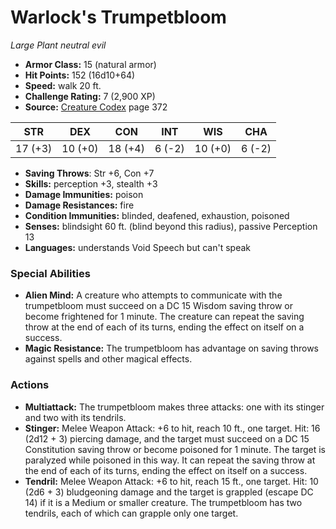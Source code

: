 # Warlock's Trumpetbloom

*Large* *Plant* *neutral evil*

- **Armor Class:** 15 (natural armor)
- **Hit Points:** 152 (16d10+64)
- **Speed:** walk 20 ft.
- **Challenge Rating:** 7 (2,900 XP)
- **Source:** [Creature Codex](https://koboldpress.com/kpstore/product/creature-codex-for-5th-edition-dnd) page 372

| STR | DEX | CON | INT | WIS | CHA |
| --- | --- | --- | --- | --- | --- |
| 17 (+3) | 10 (+0) | 18 (+4) | 6 (-2) | 10 (+0) | 6 (-2) |

- **Saving Throws**: Str +6, Con +7
- **Skills:** perception +3, stealth +3
- **Damage Immunities:** poison
- **Damage Resistances:** fire
- **Condition Immunities:** blinded, deafened, exhaustion, poisoned
- **Senses:** blindsight 60 ft. (blind beyond this radius), passive Perception 13
- **Languages:** understands Void Speech but can't speak
### Special Abilities
- **Alien Mind:** A creature who attempts to communicate with the trumpetbloom must succeed on a DC 15 Wisdom saving throw or become frightened for 1 minute. The creature can repeat the saving throw at the end of each of its turns, ending the effect on itself on a success.
- **Magic Resistance:** The trumpetbloom has advantage on saving throws against spells and other magical effects.
### Actions
- **Multiattack:** The trumpetbloom makes three attacks: one with its stinger and two with its tendrils.
- **Stinger:** Melee Weapon Attack: +6 to hit, reach 10 ft., one target. Hit: 16 (2d12 + 3) piercing damage, and the target must succeed on a DC 15 Constitution saving throw or become poisoned for 1 minute. The target is paralyzed while poisoned in this way. It can repeat the saving throw at the end of each of its turns, ending the effect on itself on a success.
- **Tendril:** Melee Weapon Attack: +6 to hit, reach 15 ft., one target. Hit: 10 (2d6 + 3) bludgeoning damage and the target is grappled (escape DC 14) if it is a Medium or smaller creature. The trumpetbloom has two tendrils, each of which can grapple only one target.



